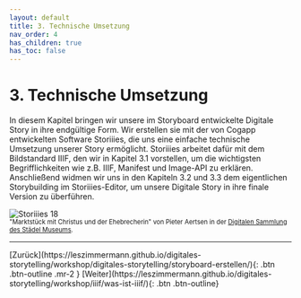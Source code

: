 ```yaml
---
layout: default
title: 3. Technische Umsetzung
nav_order: 4
has_children: true
has_toc: false
---
```


# 3. Technische Umsetzung
In diesem Kapitel bringen wir unsere im Storyboard entwickelte Digitale Story in ihre endgültige Form. Wir erstellen sie mit der von Cogapp entwickelten Software Storiiies, die uns eine einfache technische Umsetzung unserer Story ermöglicht. Storiiies arbeitet dafür mit dem Bildstandard IIIF, den wir in Kapitel 3.1 vorstellen, um die wichtigsten Begrifflichkeiten wie z.B. IIIF, Manifest und Image-API zu erklären. Anschließend widmen wir uns in den Kapiteln 3.2 und 3.3 dem eigentlichen Storybuilding im Storiiies-Editor, um unsere Digitale Story in ihre finale Version zu überführen.

![Storiiies 18](https://leszimmermann.github.io/digitales-storytelling/img/umsetzung/technische-umsetzung.jpg)
<p style="font-size: 0.8em;margin-top:-15px;">"Marktstück mit Christus und der Ehebrecherin" von Pieter Aertsen in der <a href="https://sammlung.staedelmuseum.de/de/werk/marktstueck-mit-christus-und-der-ehebrecherin">Digitalen Sammlung des Städel Museums</a>.</p>

---

<span class="fs-8">
[Zurück](https://leszimmermann.github.io/digitales-storytelling/workshop/digitales-storytelling/storyboard-erstellen/){: .btn .btn-outline .mr-2 } 
</span>
<span class="fs-8">
[Weiter](https://leszimmermann.github.io/digitales-storytelling/workshop/iiif/was-ist-iiif/){: .btn .btn-outline}
</span>